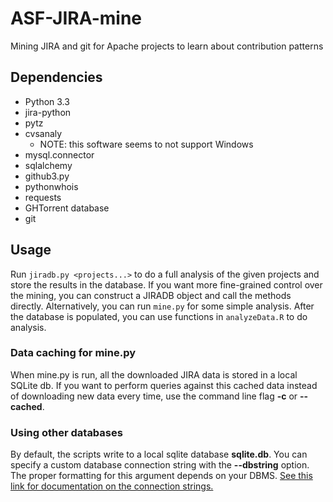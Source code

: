# ASF-JIRA-mine
Mining JIRA and git for Apache projects to learn about contribution patterns

## Dependencies
- Python 3.3
- jira-python
- pytz
- cvsanaly
  - NOTE: this software seems to not support Windows
- mysql.connector
- sqlalchemy
- github3.py
- pythonwhois
- requests
- GHTorrent database
- git

## Usage
Run `jiradb.py <projects...>` to do a full analysis of the given projects and store the results in the database.
If you want more fine-grained control over the mining, you can construct a JIRADB object and call the methods directly.
Alternatively, you can run `mine.py` for some simple analysis.
After the database is populated, you can use functions in `analyzeData.R` to do analysis.

### Data caching for mine.py
When mine.py is run, all the downloaded JIRA data is stored in a local SQLite db. If you want to perform queries against
this cached data instead of downloading new data every time, use the command line flag **-c** or **--cached**.

### Using other databases
By default, the scripts write to a local sqlite database **sqlite.db**. You can specify a custom database connection
string with the **--dbstring** option. The proper formatting for this argument depends on your DBMS. [See this link for 
documentation on the connection strings.](http://docs.sqlalchemy.org/en/latest/core/engines.html#database-urls)
